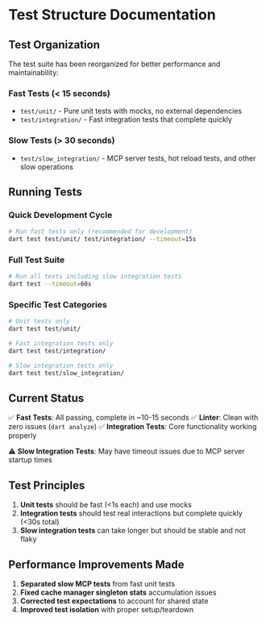 # Test Structure Documentation

## Test Organization

The test suite has been reorganized for better performance and maintainability:

### Fast Tests (< 15 seconds)
- `test/unit/` - Pure unit tests with mocks, no external dependencies
- `test/integration/` - Fast integration tests that complete quickly

### Slow Tests (> 30 seconds) 
- `test/slow_integration/` - MCP server tests, hot reload tests, and other slow operations

## Running Tests

### Quick Development Cycle
```bash
# Run fast tests only (recommended for development)
dart test test/unit/ test/integration/ --timeout=15s
```

### Full Test Suite
```bash
# Run all tests including slow integration tests
dart test --timeout=60s
```

### Specific Test Categories
```bash
# Unit tests only
dart test test/unit/

# Fast integration tests only  
dart test test/integration/

# Slow integration tests only
dart test test/slow_integration/
```

## Current Status

✅ **Fast Tests**: All passing, complete in ~10-15 seconds
✅ **Linter**: Clean with zero issues (`dart analyze`)
✅ **Integration Tests**: Core functionality working properly

⚠️ **Slow Integration Tests**: May have timeout issues due to MCP server startup times

## Test Principles

1. **Unit tests** should be fast (<1s each) and use mocks
2. **Integration tests** should test real interactions but complete quickly (<30s total)  
3. **Slow integration tests** can take longer but should be stable and not flaky

## Performance Improvements Made

1. **Separated slow MCP tests** from fast unit tests
2. **Fixed cache manager singleton stats** accumulation issues
3. **Corrected test expectations** to account for shared state
4. **Improved test isolation** with proper setup/teardown